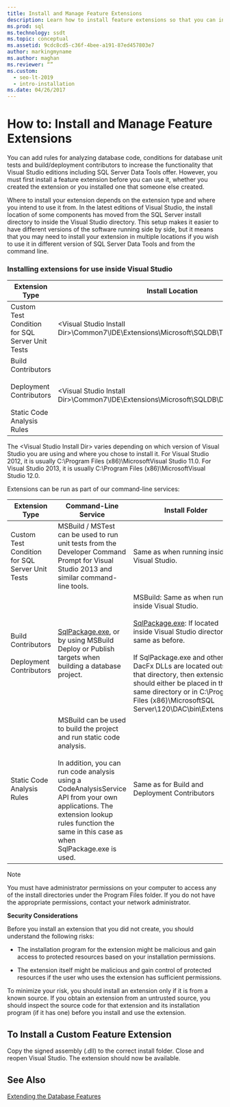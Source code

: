 ```yaml
---
title: Install and Manage Feature Extensions
description: Learn how to install feature extensions so that you can increase the functionality of SQL Server Data Tools. See where to install different types of extensions.
ms.prod: sql
ms.technology: ssdt
ms.topic: conceptual
ms.assetid: 9cdc8cd5-c36f-4bee-a191-87ed457803e7
author: markingmyname
ms.author: maghan
ms.reviewer: “”
ms.custom:
  - seo-lt-2019
  - intro-installation
ms.date: 04/26/2017
---
```


# How to: Install and Manage Feature Extensions

You can add rules for analyzing database code, conditions for database unit tests and build/deployment contributors to increase the functionality that Visual Studio editions including SQL Server Data Tools offer. However, you must first install a feature extension before you can use it, whether you created the extension or you installed one that someone else created.  
  
Where to install your extension depends on the extension type and where you intend to use it from. In the latest editions of Visual Studio, the install location of some components has moved from the SQL Server install directory to inside the Visual Studio directory. This setup makes it easier to have different versions of the software running side by side, but it means that you may need to install your extension in multiple locations if you wish to use it in different version of SQL Server Data Tools and from the command line.  
  
### Installing extensions for use inside Visual Studio  
  
|Extension Type|Install Location|  
|------------------|--------------------|  
|Custom Test Condition for SQL Server Unit Tests|\<Visual Studio Install Dir\>\Common7\IDE\Extensions\\Microsoft\SQLDB\TestConditions|  
|Build Contributors<br /><br />Deployment Contributors<br /><br />Static Code Analysis Rules|\<Visual Studio Install Dir\>\Common7\IDE\Extensions\\Microsoft\SQLDB\DAC\120\Extensions|  
  
The \<Visual Studio Install Dir\> varies depending on which version of Visual Studio you are using and where you chose to install it. For Visual Studio 2012, it is usually C:\Program Files (x86)\\MicrosoftVisual Studio 11.0. For Visual Studio 2013, it is usually C:\Program Files (x86)\\MicrosoftVisual Studio 12.0.  
  
Extensions can be run as part of our command-line services:  
  
|Extension Type|Command-Line Service|Install Folder|  
|------------------|------------------------|------------------|  
|Custom Test Condition for SQL Server Unit Tests|MSBuild / MSTest can be used to run unit tests from the Developer Command Prompt for Visual Studio 2013 and similar command-line tools.|Same as when running inside Visual Studio.|  
|Build Contributors<br /><br />Deployment Contributors|[SqlPackage.exe](../tools/sqlpackage/sqlpackage.md), or by using MSBuild Deploy or Publish targets when building a database project.|MSBuild: Same as when running inside Visual Studio.<br /><br />[SqlPackage.exe](../tools/sqlpackage/sqlpackage.md): If located inside Visual Studio directory, same as before.<br /><br />If SqlPackage.exe and other DacFx DLLs are located outside that directory, then extensions should either be placed in the same directory or in C:\Program Files (x86)\\MicrosoftSQL Server\120\DAC\bin\Extensions.|  
|Static Code Analysis Rules|MSBuild can be used to build the project and run static code analysis.<br /><br />In addition, you can run code analysis using a CodeAnalysisService API from your own applications. The extension lookup rules function the same in this case as when SqlPackage.exe is used.|Same as for Build and Deployment Contributors|  
  
> [!NOTE]  
> You must have administrator permissions on your computer to access any of the install directories under the Program Files folder. If you do not have the appropriate permissions, contact your network administrator.  
  
**Security Considerations**  
  
Before you install an extension that you did not create, you should understand the following risks:  
  
-   The installation program for the extension might be malicious and gain access to protected resources based on your installation permissions.  
  
-   The extension itself might be malicious and gain control of protected resources if the user who uses the extension has sufficient permissions.  
  
To minimize your risk, you should install an extension only if it is from a known source. If you obtain an extension from an untrusted source, you should inspect the source code for that extension and its installation program (if it has one) before you install and use the extension.  
  
## To Install a Custom Feature Extension  
Copy the signed assembly (.dll) to the correct install folder. Close and reopen Visual Studio. The extension should now be available.  
  
## See Also  
[Extending the Database Features](../ssdt/extending-the-database-features.md)  
  
